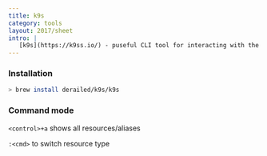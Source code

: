 ```yaml
---
title: k9s
category: tools
layout: 2017/sheet
intro: |
   [k9s](https://k9ss.io/) - puseful CLI tool for interacting with the Kubernetes cluster 
---
```


### Installation

```bash
> brew install derailed/k9s/k9s
```

### Command mode

`<control>+a` shows all resources/aliases

`:<cmd>` to switch resource type




